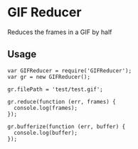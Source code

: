 # GIF Reducer

Reduces the frames in a GIF by half

## Usage

    var GIFReducer = require('GIFReducer');
    var gr = new GIFReducer();

    gr.filePath = 'test/test.gif';

    gr.reduce(function (err, frames) {
      console.log(frames);
    });

    gr.bufferize(function (err, buffer) {
      console.log(buffer);
    });